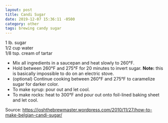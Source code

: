 ```yaml
---
layout: post
title: Candi Sugar
date: 2019-12-07 15:36:11 -0500
category: other
tags: brewing candy sugar
---
```

1 lb. sugar  
1/2 cup water  
1/8 tsp. cream of tartar  
<ul>
 	<li>Mix all ingredients in a saucepan and heat slowly to 260°F.</li>
 	<li>Hold between 260°F and 275°F for 20 minutes to invert sugar. <strong>Note:</strong> this is basically impossible to do on an electric stove.</li>
 	<li>(optional) Continue cooking between 260°F and 275°F to caramelize sugar for darker color.</li>
 	<li>To make syrup: pour out and let cool.</li>
 	<li>To make rocks: heat to 300°F and pour out onto foil-lined baking sheet and let cool.</li>
</ul>
Source: <a href="https://joshthebrewmaster.wordpress.com/2010/11/27/how-to-make-belgian-candi-sugar/">https://joshthebrewmaster.wordpress.com/2010/11/27/how-to-make-belgian-candi-sugar/</a>
